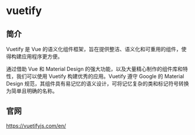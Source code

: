 # vuetify


## 简介
Vuetify 是 Vue 的语义化组件框架，旨在提供整洁、语义化和可重用的组件，使得构建应用程序更方便。

通过借助 Vue 和 Material Design 的强大功能，以及大量精心制作的组件库和特性，我们可以使用 Vuetify 构建优秀的应用。Vuetify 遵守 Google 的 Material Design 规范，其组件具有易记忆的语义设计，可将记忆复杂的类和标记符号转换为简单且明确的名称。

## 官网

https://vuetifyjs.com/en/


## 